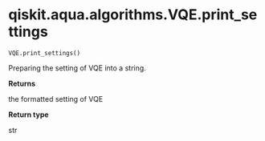 # qiskit.aqua.algorithms.VQE.print\_settings

`VQE.print_settings()`

Preparing the setting of VQE into a string.

**Returns**

the formatted setting of VQE

**Return type**

str
